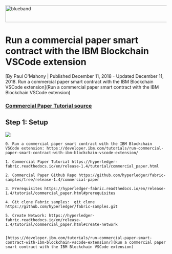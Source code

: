 <img src="https://farm5.staticflickr.com/4503/37148677233_71edc5a37b_o.png" width="1041" height="53" alt="blueband">

# Run a commercial paper smart contract with the IBM Blockchain VSCode extension 

[By Paul O'Mahony | Published December 11, 2018 - Updated December 11, 2018. Run a commercial paper smart contract with the IBM Blockchain VSCode extension](Run a commercial paper smart contract with the IBM Blockchain VSCode extension)

### [Commercial Paper Tutorial source](https://hyperledger-fabric.readthedocs.io/en/release-1.4/tutorial/commercial_paper.html#commercial-paper-tutorial)

## Step 1: Setup


<img src="https://hyperledger-fabric.readthedocs.io/en/release-1.4/_images/commercial_paper.diagram.1.png">

~~~~
0. Run a commercial paper smart contract with the IBM Blockchain VSCode extension: https://developer.ibm.com/tutorials/run-commercial-paper-smart-contract-with-ibm-blockchain-vscode-extension/

1. Commercial Paper Tutorial https://hyperledger-fabric.readthedocs.io/en/release-1.4/tutorial/commercial_paper.html

2. Commercial Paper Github Repo https://github.com/hyperledger/fabric-samples/tree/release-1.4/commercial-paper

3. Prerequisites https://hyperledger-fabric.readthedocs.io/en/release-1.4/tutorial/commercial_paper.html#prerequisites

4. Git clone Fabric samples:  git clone https://github.com/hyperledger/fabric-samples.git

5. Create Network: https://hyperledger-fabric.readthedocs.io/en/release-1.4/tutorial/commercial_paper.html#create-network


[https://developer.ibm.com/tutorials/run-commercial-paper-smart-contract-with-ibm-blockchain-vscode-extension/](Run a commercial paper smart contract with the IBM Blockchain VSCode extension)
